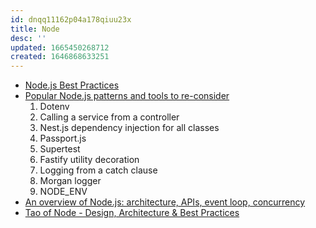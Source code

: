```yaml
---
id: dnqq11162p04a178qiuu23x
title: Node
desc: ''
updated: 1665450268712
created: 1646868633251
---
```


- [Node.js Best Practices](https://github.com/goldbergyoni/nodebestpractices)
- [Popular Node.js patterns and tools to re-consider](https://practica.dev/blog/popular-nodejs-pattern-and-tools-to-reconsider/)
  1. Dotenv
  2. Calling a service from a controller
  3. Nest.js dependency injection for all classes
  4. Passport.js
  5. Supertest
  6. Fastify utility decoration
  7. Logging from a catch clause
  8. Morgan logger
  9. NODE_ENV
- [An overview of Node.js: architecture, APIs, event loop, concurrency](https://2ality.com/2022/09/nodejs-overview.html)
- [Tao of Node - Design, Architecture & Best Practices](https://alexkondov.com/tao-of-node/)
